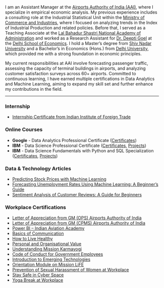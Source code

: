 I am an Assistant Manager at the <a href="https://www.aai.aero/"> Airports Authority of India (AAI)</a>, where I specialize in empirical economic analysis. My previous experience includes a consulting role at the Industrial Statistical Unit within the <a href="https://www.commerce.gov.in/"> Ministry of Commerce and Industries</a>, where I focused on analyzing trends in the Index of Industrial Production and related policies. Before that, I served as a Teaching Associate at the <a href="https://www.lbsnaa.gov.in/"> Lal Bahadur Shastri National Academy of Administration</a> and worked as a Research Assistant for <a href="https://sites.google.com/view/deepti-goel/home"> Dr. Deepti Goel</a> at the <a href="http://econdse.org/"> Delhi School of Economics</a>. I hold a Master’s degree from  <a href="https://snu.edu.in/"> Shiv Nadar University</a>  and a Bachelor’s in Economics (Hons.) from <a href="https://www.du.ac.in/"> Delhi University</a>, which provided me with a strong foundation in economic principles. 

My current responsibilities at AAI involve forecasting passenger traffic, assessing the capacity of terminal buildings in airports, and analyzing customer satisfaction surveys across 60+ airports. Committed to continuous learning, I have earned multiple certifications in Data Analytics and Machine Learning, aiming to expand my skill set and further enhance my contributions in the field.

---
### Internship
- <a href="https://dutta-tanushree.github.io/pdf/IIFT Internship.pdf"> Internship Certificate from Indian Institute of Foreign Trade</a>


### Online Courses

- <b>Google</b> - Data Analytics Professional Certificate (<a href="https://dutta-tanushree.github.io/pages/courses">Certificates</a>)
- <b>IBM</b> - Data Science Professional Certificate (<a href="https://dutta-tanushree.github.io/pages/courses">Certificates</a>, <a href="https://github.com/dutta-tanushree/IBM-Data-Science-Professional-Certificate">Projects</a>)
- <b>IBM</b> - Data Science Fundamentals with Python and SQL Specialization (<a href="https://dutta-tanushree.github.io/pages/courses">Certificates</a>, <a href="https://github.com/dutta-tanushree/IBM-Data-Science-Professional-Certificate">Projects</a>)
<!-- - <b>University of Michigan</b> - Applied Data Science with Python Specialization (<a href="https://dutta-tanushree.github.io/pages/courses">Certificates</a>, <a href="https://github.com/dutta-tanushree/Applied-Data-Science-with-Python-Specialization">Projects</a>) -->
<!-- - <b>Standford University</b> - Machine Learning Specialization (<a href="https://dutta-tanushree.github.io/pages/courses">Certificates</a>, <a href="https://github.com/dutta-tanushree/Machine-Learning-Specialization">Projects</a>) -->
<!-- - <b>DeepLearning.AI</b> - Deep Learning Specialization (<a href="https://dutta-tanushree.github.io/pages/courses">Certificates</a>, <a href="https://github.com/dutta-tanushree/Deep-Learning-Specialization">Projects</a>) --> 
<!-- - <b>Johns Hopkins University</b> - The Data Scientist’s Toolbox (<a href="https://dutta-tanushree.github.io/pages/courses">Certificates</a>) -->

### Data & Technology Articles
- <a href="https://medium.com/@14duttatanushreeya/predicting-stock-prices-with-machine-learning-cde2c13198fd">Predicting Stock Prices with Machine Learning</a>
- <a href="https://medium.com/@14duttatanushreeya/forecasting-unemployment-rates-using-machine-learning-a-beginners-guide-43af21d1c350">Forecasting Unemployment Rates Using Machine Learning: A Beginner’s Guide</a>
- <a href="https://medium.com/@14duttatanushreeya/sentiment-analysis-of-customer-reviews-a-guide-for-beginners-4a5f2194a121">Sentiment Analysis of Customer Reviews: A Guide for Beginners</a>

### Workplace Certifications
- <a href="https://dutta-tanushree.github.io/pdf/Letter_of_Appreciation.pdf">Letter of Appreciation from GM (OPS) Airports Authority of India</a>
- <a href="https://dutta-tanushree.github.io/pdf/Appreciation.pdf">Letter of Appreciation from GM (CPMS) Airports Authority of India</a>
- <a href="https://dutta-tanushree.github.io/pdf/POWER BI.pdf">Power BI – Indian Aviation Academy</a>
- <a href="https://dutta-tanushree.github.io/pdf/certificates/work/Basics of Communication.pdf">Basics of Communication</a>
- <a href="https://dutta-tanushree.github.io/pdf/certificates/work/How to Live Healthy.pdf">How to Live Healthy</a>
- <a href="https://dutta-tanushree.github.io/pdf/certificates/work/Personal and Organisational Value.pdf">Personal and Organisational Value</a>
- <a href="https://dutta-tanushree.github.io/pdf/certificates/work/Understanding Mission Karmayogi.pdf">Understanding Mission Karmayogi</a>
- <a href="https://drive.google.com/file/d/1zxTJqpxQg5-Yn3sDg0UQvS7gYPeFOD1K/view?usp=sharing">Code of Conduct for Government Employees</a>
- <a href="https://drive.google.com/file/d/1Fgo_f8pzrdIuxMZy5easfhigSSUsX696/view?usp=sharing">Introduction to Emerging Technologies</a>
- <a href="https://drive.google.com/file/d/1aAGHRdbmoPOQ2faOiAOoUz5lElA9B2DM/view?usp=sharing">Orientation Module on Mission LiFE</a>
- <a href="https://drive.google.com/file/d/1ply4qDQ8abmpir9e8MNQutLZi9Zmi657/view?usp=sharing">Prevention of Sexual Harassment of Women at Workplace</a>
- <a href="https://drive.google.com/file/d/1QB-0ykYqHEGkcRmXvtupS31UkoETpvae/view?usp=sharing">Stay Safe in Cyber Space</a>
- <a href="https://drive.google.com/file/d/1iDdcBVRfveIbNFEN5x6CYPkvO8QRDANL/view?usp=sharing">Yoga Break at Workplace</a>

